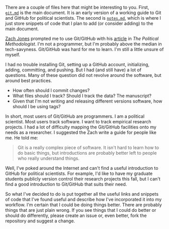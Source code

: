 There are a couple of files here that might be interesting to you. First, [`git.md`](git.md) is the main document. It is an early version of a working guide to Git and GitHub for political scientists. The second is [`notes.md`](notes/notes.md), which is where I just store snippets of code that I plan to add (or consider adding) to the main document. 

[Zach Jones](http://zmjones.com/) prompted me to use Git/GitHub with his [article](http://zmjones.com/git/) in *The Political Methodologist*. I'm not a programmer, but I'm probably above the median in tech-savyness. Git/GitHub was hard for me to learn. I'm still a little unsure of myself. 

I had no trouble installing Git, setting up a GitHub account, initializing, adding, committing, and pushing. But I had (and still have) a lot of questions. Many of these question did not revolve around the software, but around best practices.

* How often should I commit changes?
* What files should I track? Should I track the data? The manuscript?
* Given that I'm not writing and releasing different versions software, how should I be using tags?

In short, most users of Git/GitHub are programmers. I am a political scientist. Most users track software. I want to track empirical research projects. I had a lot of difficulty mapping the Git/GitHub facilities onto my needs as a researcher. I suggested the Zach write a guide for people like me. He told me:

> Git is a really complex piece of software. It isn't hard to learn how to do basic things, but introductions are probably better left to people who really understand things.

Well, I've poked around the Internet and can't find a useful introduction to GitHub for political scientists. For example, I'd like to have my graduate students publicly version control their research projects this fall, but I can't find a good introduction to Git/GitHub that suits their need.

So what I've decided to do is put together all the useful links and snippets of code that I've found useful and describe how I've incorporated it into my workflow. I'm certain that I could be doing things better. There are probably things that are just plain wrong. If you see things that I could do better or should do differently, please create an issue or, even better, fork the repository and suggest a change.
